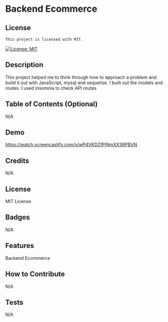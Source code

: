 # Backend Ecommerce

## License

    This project is licensed with MIT.

[![License: MIT](https://img.shields.io/badge/License-MIT-yellow.svg)](https://opensource.org/licenses/MIT)


## Description

This project helped me to think through how to approach a problem and build it out with JavaScript, mysql and sequelize. I built out the models and routes. I used insomnia to check API routes

## Table of Contents (Optional)

N/A


## Demo

https://watch.screencastify.com/v/wP4VKDZfPjNmXX3RPBVN

## Credits

N/A

## License

MIT License

## Badges

N/A

## Features

Backend Ecommerce

## How to Contribute

N/A

## Tests

N/A
